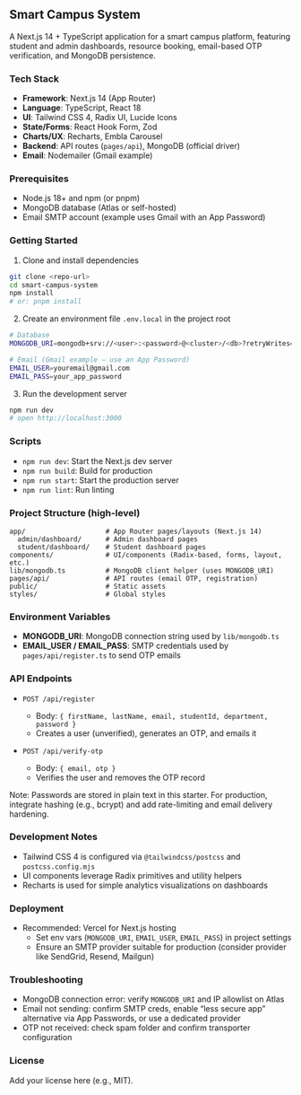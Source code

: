 ## Smart Campus System

A Next.js 14 + TypeScript application for a smart campus platform, featuring student and admin dashboards, resource booking, email-based OTP verification, and MongoDB persistence.

### Tech Stack
- **Framework**: Next.js 14 (App Router)
- **Language**: TypeScript, React 18
- **UI**: Tailwind CSS 4, Radix UI, Lucide Icons
- **State/Forms**: React Hook Form, Zod
- **Charts/UX**: Recharts, Embla Carousel
- **Backend**: API routes (`pages/api`), MongoDB (official driver)
- **Email**: Nodemailer (Gmail example)

### Prerequisites
- Node.js 18+ and npm (or pnpm)
- MongoDB database (Atlas or self-hosted)
- Email SMTP account (example uses Gmail with an App Password)

### Getting Started
1. Clone and install dependencies
```bash
git clone <repo-url>
cd smart-campus-system
npm install
# or: pnpm install
```

2. Create an environment file `.env.local` in the project root
```bash
# Database
MONGODB_URI=mongodb+srv://<user>:<password>@<cluster>/<db>?retryWrites=true&w=majority

# Email (Gmail example — use an App Password)
EMAIL_USER=youremail@gmail.com
EMAIL_PASS=your_app_password
```

3. Run the development server
```bash
npm run dev
# open http://localhost:3000
```

### Scripts
- `npm run dev`: Start the Next.js dev server
- `npm run build`: Build for production
- `npm run start`: Start the production server
- `npm run lint`: Run linting

### Project Structure (high-level)
```
app/                    # App Router pages/layouts (Next.js 14)
  admin/dashboard/      # Admin dashboard pages
  student/dashboard/    # Student dashboard pages
components/             # UI/components (Radix-based, forms, layout, etc.)
lib/mongodb.ts          # MongoDB client helper (uses MONGODB_URI)
pages/api/              # API routes (email OTP, registration)
public/                 # Static assets
styles/                 # Global styles
```

### Environment Variables
- **MONGODB_URI**: MongoDB connection string used by `lib/mongodb.ts`
- **EMAIL_USER / EMAIL_PASS**: SMTP credentials used by `pages/api/register.ts` to send OTP emails

### API Endpoints
- `POST /api/register`
  - Body: `{ firstName, lastName, email, studentId, department, password }`
  - Creates a user (unverified), generates an OTP, and emails it

- `POST /api/verify-otp`
  - Body: `{ email, otp }`
  - Verifies the user and removes the OTP record

Note: Passwords are stored in plain text in this starter. For production, integrate hashing (e.g., bcrypt) and add rate-limiting and email delivery hardening.

### Development Notes
- Tailwind CSS 4 is configured via `@tailwindcss/postcss` and `postcss.config.mjs`
- UI components leverage Radix primitives and utility helpers
- Recharts is used for simple analytics visualizations on dashboards

### Deployment
- Recommended: Vercel for Next.js hosting
  - Set env vars (`MONGODB_URI`, `EMAIL_USER`, `EMAIL_PASS`) in project settings
  - Ensure an SMTP provider suitable for production (consider provider like SendGrid, Resend, Mailgun)

### Troubleshooting
- MongoDB connection error: verify `MONGODB_URI` and IP allowlist on Atlas
- Email not sending: confirm SMTP creds, enable “less secure app” alternative via App Passwords, or use a dedicated provider
- OTP not received: check spam folder and confirm transporter configuration

### License
Add your license here (e.g., MIT).


